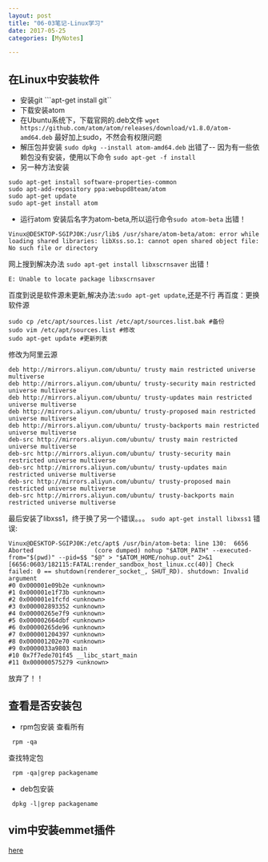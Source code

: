 ```yaml
---
layout: post
title: "06-03笔记-Linux学习"
date: 2017-05-25
categories: [MyNotes]

---
```


## 在Linux中安装软件
- 安装git
 ```apt-get install git``
- 下载安装atom
 - 在Ubuntu系统下，下载官网的.deb文件
  ``wget  https://github.com/atom/atom/releases/download/v1.8.0/atom-amd64.deb``
  最好加上sudo，不然会有权限问题
 - 解压包并安装
  ``sudo dpkg --install atom-amd64.deb``
  出错了--
  因为有一些依赖包没有安装，使用以下命令
  ``sudo apt-get -f install``
- 另一种方法安装
 ```
 sudo apt-get install software-properties-common
sudo apt-add-repository ppa:webupd8team/atom
sudo apt-get update
sudo apt-get install atom
 ```
- 运行atom
安装后名字为atom-beta,所以运行命令``sudo atom-beta``
出错！
```
Vinux@DESKTOP-SGIPJ0K:/usr/lib$ /usr/share/atom-beta/atom: error while loading shared libraries: libXss.so.1: cannot open shared object file: No such file or directory
```
网上搜到解决办法
``sudo apt-get install libxscrnsaver``
出错！
```
E: Unable to locate package libxscrnsaver
```
百度到说是软件源未更新,解决办法:``sudo apt-get update``,还是不行
再百度：更换软件源
```
sudo cp /etc/apt/sources.list /etc/apt/sources.list.bak #备份
sudo vim /etc/apt/sources.list #修改
sudo apt-get update #更新列表
```
修改为阿里云源
```
deb http://mirrors.aliyun.com/ubuntu/ trusty main restricted universe multiverse
deb http://mirrors.aliyun.com/ubuntu/ trusty-security main restricted universe multiverse
deb http://mirrors.aliyun.com/ubuntu/ trusty-updates main restricted universe multiverse
deb http://mirrors.aliyun.com/ubuntu/ trusty-proposed main restricted universe multiverse
deb http://mirrors.aliyun.com/ubuntu/ trusty-backports main restricted universe multiverse
deb-src http://mirrors.aliyun.com/ubuntu/ trusty main restricted universe multiverse
deb-src http://mirrors.aliyun.com/ubuntu/ trusty-security main restricted universe multiverse
deb-src http://mirrors.aliyun.com/ubuntu/ trusty-updates main restricted universe multiverse
deb-src http://mirrors.aliyun.com/ubuntu/ trusty-proposed main restricted universe multiverse
deb-src http://mirrors.aliyun.com/ubuntu/ trusty-backports main restricted universe multiverse
```
最后安装了libxss1，终于换了另一个错误。。。
``sudo apt-get install libxss1``
错误:
```
Vinux@DESKTOP-SGIPJ0K:/etc/apt$ /usr/bin/atom-beta: line 130:  6656 Aborted                 (core dumped) nohup "$ATOM_PATH" --executed-from="$(pwd)" --pid=$$ "$@" > "$ATOM_HOME/nohup.out" 2>&1
[6656:0603/182115:FATAL:render_sandbox_host_linux.cc(40)] Check failed: 0 == shutdown(renderer_socket_, SHUT_RD). shutdown: Invalid argument
#0 0x000001e09b2e <unknown>
#1 0x000001e1f73b <unknown>
#2 0x000001e1fcfd <unknown>
#3 0x000002893352 <unknown>
#4 0x00000265e7f9 <unknown>
#5 0x000002664dbf <unknown>
#6 0x00000265de96 <unknown>
#7 0x000001204397 <unknown>
#8 0x000001202e70 <unknown>
#9 0x0000033a9803 main
#10 0x7f7ede701f45 __libc_start_main
#11 0x000000575279 <unknown>
```
放弃了！！

## 查看是否安装包
- rpm包安装
查看所有
```
 rpm -qa
```
查找特定包
```
 rpm -qa|grep packagename
```
- deb包安装
```
 dpkg -l|grep packagename
```

## vim中安装emmet插件
[here](https://askubuntu.com/questions/745318/how-to-install-emmet-or-any-web-development-plugins-for-vim-editor)